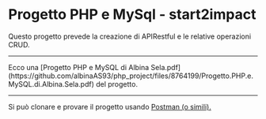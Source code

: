 <h1> Progetto PHP e MySql - start2impact </h1>

<p> Questo progetto prevede la creazione di APIRestful e le relative operazioni CRUD. </p>

<hr>
Ecco una 
[Progetto PHP e MySQL di Albina Sela.pdf](https://github.com/albinaAS93/php_project/files/8764199/Progetto.PHP.e.MySQL.di.Albina.Sela.pdf)
 del progetto.

<hr>

Si può clonare e provare il progetto usando <a href="https://www.postman.com/">Postman (o simili).
